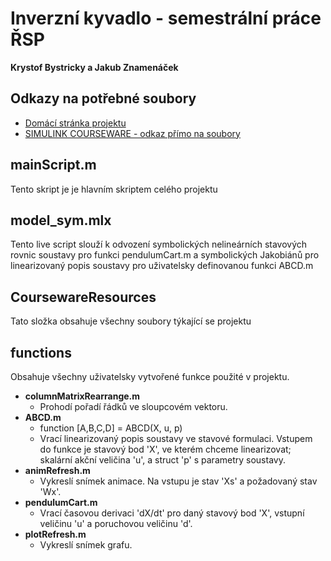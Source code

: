 ﻿# Inverzní kyvadlo - semestrální práce ŘSP
__Krystof Bystricky a Jakub Znamenáček__

## Odkazy na potřebné soubory
- [Domácí stránka projektu](https://www.quanser.com/products/linear-servo-base-unit-inverted-pendulum/)
- [SIMULINK COURSEWARE - odkaz přímo na soubory](https://quanserinc.box.com/shared/static/gu9ed72edso2r2bfbtlyi3k6m2kgq0ie.zip)

## mainScript.m
Tento skript je je hlavním skriptem celého projektu

## model_sym.mlx
Tento live script slouží k odvození symbolických nelineárních stavových rovnic soustavy pro funkci pendulumCart.m a symbolických Jakobiánů pro linearizovaný popis soustavy pro uživatelsky definovanou funkci ABCD.m

## CoursewareResources
Tato složka obsahuje všechny soubory týkající se projektu

## functions
Obsahuje všechny uživatelsky vytvořené funkce použité v projektu. 
* __columnMatrixRearrange.m__
	* Prohodí pořadí řádků ve sloupcovém vektoru.
* __ABCD.m__
	* function [A,B,C,D] = ABCD(X, u, p)
	* Vrací linearizovaný popis soustavy ve stavové formulaci. Vstupem do funkce je stavový bod 'X', ve kterém chceme linearizovat; skalární akční veličina 'u', a struct 'p' s parametry soustavy.
* __animRefresh.m__
	* Vykreslí snímek animace. Na vstupu je stav 'Xs' a požadovaný stav 'Wx'.
* __pendulumCart.m__
	* Vrací časovou derivaci 'dX/dt' pro daný stavový bod 'X', vstupní veličinu 'u' a poruchovou veličinu 'd'. 
* __plotRefresh.m__
	* Vykreslí snímek grafu.

